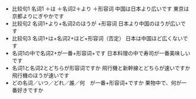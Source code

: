 * 比较句1  名词1 ＋は ＋名词2＋より ＋形容词
  中国は日本より広いです
  東京は京都よりにぎやかです
* 比较句2  名词1+より+名词2のほうが +形容词
  日本より中国のほうが広いです
* 比较句3 名词1+は+名词2+ほど+形容词（否定）
  日本は中国ほど広くないです
* 名词1の中で名词2+が一番+形容词+です
  日本料理の中で寿司が一番美味しいです
* 名词1と名词2とどちらが形容词ですか
  飛行機と新幹線とどちらが速いですか
  飛行機のほうが速いです
* どの名词／いつ／どれ／誰／何　が一番+形容词+ですか
  果物中で、何が一番好きですか
